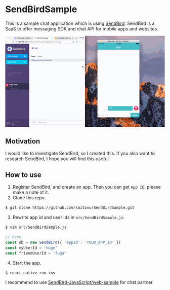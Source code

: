 # SendBirdSample

This is a sample chat application which is using [SendBird](https://sendbird.com/).
SendBird is a SaaS to offer messaging SDK and chat API for mobile apps and websites.

![screenshot](./screenshot.gif)

## Motivation

I would like to investigate SendBird, so I created this.
If you also want to research SendBird, I hope you will find this useful.

## How to use

1. Register SendBird, and create an app. Then you can get `App ID`, please make a note of it.
2. Clone this repo.
```sh
$ git clone https://github.com/saitoxu/SendBirdSample.git
```
3. Rewrite app id and user ids in `src/SendBirdSample.js`.
```sh
$ vim src/SendBirdSample.js
```
```js
// here
const sb = new SendBird({ 'appId': 'YOUR_APP_ID' })
const myUserId = 'hoge'
const friendUserId = 'fuga'
```
4. Start the app.
```sh
$ react-native run-ios
```

I recommend to use [SendBird-JavaScript/web-sample](https://github.com/smilefam/SendBird-JavaScript/tree/master/web-sample) for chat partner.
